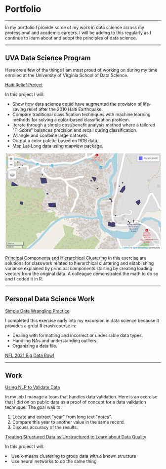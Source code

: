 # Portfolio
---

In my portfolio I provide some of my work in data science across my professional and academic careers. I will be adding to this regularly as I continue to learn about and adopt the principles of data science.

---
## UVA Data Science Program 

Here are a few of the things I am most proud of working on during my time enrolled at the University of Virginia School of Data Science.

[Haiti Relief Project](/machinelearnjoe/Disaster%20Relief%20Project.htm)

In this project I will:
<ul>
  <li>Show how data science could have augmented the provision of life-saving relief after the 2010 Haiti Earthquake.</li>
  <li>Compare traditional classification techniques with machine learning methods for solving a color-based classification problem.</li>
   <li>Iterate through a simple cost/benefit analysis method where a tailored "F-Score" balances precision and recall during classification.</li>
  <li>Wrangle and combine large datasets. </li>
  <li>Output a color palette based on RGB data.</li>
  <li>Map Lat-Long data using mapview package.</li> 
</ul>

<img src="images/Screen Shot 2020-12-31 at 4.53.33 PM.png?raw=true"/>

[Principal Components and Hierarchical Clustering](beatzbyJWE.github.io/blob/master/PC%20%26%20Hierarchical%20Cluster.htm)
In this exercise are solutions for classwork related to hierarchical clustering and establishing variance explained by principal components starting by creating loading vectors from the original data. A colleague demonstrated the math to do so and I coded it in R.

---

## Personal Data Science Work

[Simple Data Wrangling Practice](/DataWrangling_Practice.html)

I completed this exercise early into my excursion in data science because it provides a great R crash course in:
<ul>
  <li>Dealing with formatting and incorrect or undesirable data types.</li>
  <li>Handling NAs and understanding outliers.</li>
  <li>Organizing a data file.</li>
</ul>

[NFL 2021 Big Data Bowl](/pdf/sample_presentation.pdf)

---
## Work

[Using NLP to Validate Data](/machinelearnjoe/Data%Wrangling%Practice.htm)

In my job I manage a team that handles data validation. Here is an exercise that I did on on public data as a proof of concept for a data validation technique. The goal was to: 
<ol>
  <li>Locate and extract "year" from long text "notes".</li>
  <li>Compare this year to another value in the same record.</li>
  <li>Discuss accuracy of the results.</li>
</ol>

[Treating Structured Data as Unstructured to Learn about Data Quality](/machinelearnjoe/Data%Wrangling%Practice.htm)

In this project I will:
<li>Use k-means clustering to group data with a known structure</li>
<li>Use neural networks to do the same thing. </li>
